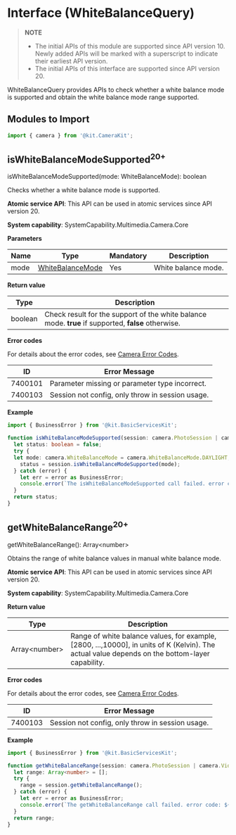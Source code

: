 # Interface (WhiteBalanceQuery)
<!--Kit: Camera Kit-->
<!--Subsystem: Multimedia-->
<!--Owner: @qano-->
<!--Designer: @leo_ysl-->
<!--Tester: @xchaosioda-->
<!--Adviser: @w_Machine_cc-->

> **NOTE**
>
> - The initial APIs of this module are supported since API version 10. Newly added APIs will be marked with a superscript to indicate their earliest API version.
> - The initial APIs of this interface are supported since API version 20.

WhiteBalanceQuery provides APIs to check whether a white balance mode is supported and obtain the white balance mode range supported.

## Modules to Import

```ts
import { camera } from '@kit.CameraKit';
```

## isWhiteBalanceModeSupported<sup>20+</sup>

isWhiteBalanceModeSupported(mode: WhiteBalanceMode): boolean

Checks whether a white balance mode is supported.

**Atomic service API**: This API can be used in atomic services since API version 20.

**System capability**: SystemCapability.Multimedia.Camera.Core

**Parameters**

| Name     | Type                                     | Mandatory | Description                          |
| -------- |-----------------------------------------| ---- | ----------------------------- |
| mode   | [WhiteBalanceMode](arkts-apis-camera-e.md#whitebalancemode20) | Yes  | White balance mode.                     |

**Return value**

| Type       | Description                         |
| ---------- | ----------------------------- |
| boolean    | Check result for the support of the white balance mode. **true** if supported, **false** otherwise.|

**Error codes**

For details about the error codes, see [Camera Error Codes](errorcode-camera.md).

| ID        | Error Message       |
| --------------- | --------------- |
| 7400101                |  Parameter missing or parameter type incorrect.        |
| 7400103                |  Session not config, only throw in session usage.                                  |

**Example**

```ts
import { BusinessError } from '@kit.BasicServicesKit';

function isWhiteBalanceModeSupported(session: camera.PhotoSession | camera.VideoSession): boolean {
  let status: boolean = false;
  try {
  let mode: camera.WhiteBalanceMode = camera.WhiteBalanceMode.DAYLIGHT;
    status = session.isWhiteBalanceModeSupported(mode);
  } catch (error) {
    let err = error as BusinessError;
    console.error(`The isWhiteBalanceModeSupported call failed. error code: ${err.code}`);
  }
  return status;
}
```

## getWhiteBalanceRange<sup>20+</sup>

getWhiteBalanceRange(): Array\<number\>

Obtains the range of white balance values in manual white balance mode.

**Atomic service API**: This API can be used in atomic services since API version 20.

**System capability**: SystemCapability.Multimedia.Camera.Core

**Return value**

| Type       | Description                         |
| ---------- | ----------------------------- |
| Array\<number\>   | Range of white balance values, for example, [2800, ...,10000], in units of K (Kelvin). The actual value depends on the bottom-layer capability.|

**Error codes**

For details about the error codes, see [Camera Error Codes](errorcode-camera.md).

| ID        | Error Message       |
| --------------- | --------------- |
| 7400103                |  Session not config, only throw in session usage.                                  |

**Example**

```ts
import { BusinessError } from '@kit.BasicServicesKit';

function getWhiteBalanceRange(session: camera.PhotoSession | camera.VideoSession): Array<number> {
  let range: Array<number> = [];
  try {
    range = session.getWhiteBalanceRange();
  } catch (error) {
    let err = error as BusinessError;
    console.error(`The getWhiteBalanceRange call failed. error code: ${err.code}`);
  }
  return range;
}
```
